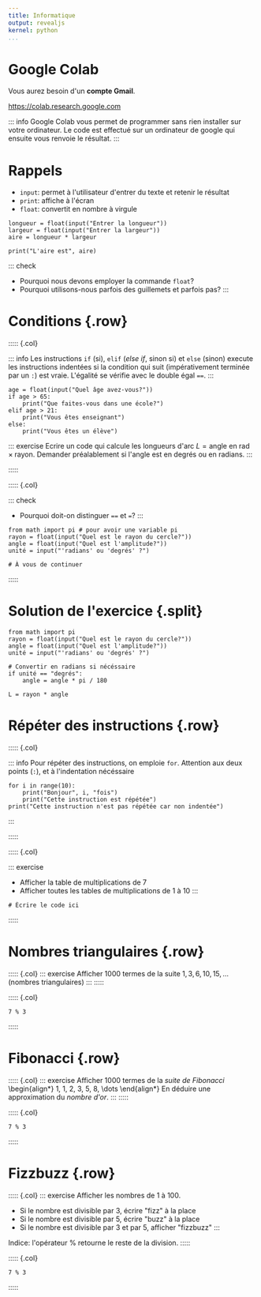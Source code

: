 ```yaml
---
title: Informatique
output: revealjs
kernel: python
...
```


# Google Colab

Vous aurez besoin d'un **compte Gmail**.

<https://colab.research.google.com>

::: info
Google Colab vous permet de programmer sans rien installer sur votre ordinateur.
Le code est effectué sur un ordinateur de google
qui ensuite vous renvoie le résultat.
:::

# Rappels

- `input`: permet à l'utilisateur d'entrer du texte et retenir le résultat
- `print`: affiche à l'écran
- `float`: convertit en nombre à virgule

~~~ {.python .jupyter}
longueur = float(input("Entrer la longueur"))
largeur = float(input("Entrer la largeur"))
aire = longueur * largeur

print("L'aire est", aire)
~~~

::: check
- Pourquoi nous devons employer la commande `float`?
- Pourquoi utilisons-nous parfois des guillemets et parfois pas?
:::

# Conditions {.row}

::::: {.col}

::: info
Les instructions `if` (si), `elif` (*else if*, sinon si) et `else` (sinon)
execute les instructions indentées
si la condition qui suit (impérativement terminée par un `:`)
est vraie.
L'égalité se vérifie avec le double égal `==`.
:::

~~~ {.python .jupyter}
age = float(input("Quel âge avez-vous?"))
if age > 65:
    print("Que faites-vous dans une école?")
elif age > 21:
    print("Vous êtes enseignant")
else:
    print("Vous êtes un élève")
~~~

::: exercise
Ecrire un code qui calcule les longueurs d'arc $L = \text{angle en rad} \times \text{rayon}$.
Demander préalablement si l'angle est en degrés ou en radians.
:::

:::::

::::: {.col}

::: check
- Pourquoi doit-on distinguer `==` et `=`?
:::

~~~ {.python .jupyter}
from math import pi # pour avoir une variable pi
rayon = float(input("Quel est le rayon du cercle?"))
angle = float(input("Quel est l'amplitude?"))
unité = input("'radians' ou 'degrés' ?")

# À vous de continuer
~~~

:::::

# Solution de l'exercice {.split}

~~~ {.python .jupyter}
from math import pi
rayon = float(input("Quel est le rayon du cercle?"))
angle = float(input("Quel est l'amplitude?"))
unité = input("'radians' ou 'degrés' ?")

# Convertir en radians si nécéssaire
if unité == "degrés":
    angle = angle * pi / 180

L = rayon * angle
~~~

# Répéter des instructions {.row}

::::: {.col}

::: info
Pour répéter des instructions, on emploie `for`.
Attention aux deux points (`:`),
et à l'indentation nécéssaire

~~~ {.python .jupyter}
for i in range(10):
    print("Bonjour", i, "fois")
    print("Cette instruction est répétée")
print("Cette instruction n'est pas répétée car non indentée")
~~~
:::

:::::

::::: {.col}

::: exercise
- Afficher la table de multiplications de $7$
- Afficher toutes les tables de multiplications de $1$ à $10$
:::

~~~ {.python .jupyter}
# Écrire le code ici
~~~
:::::

# Nombres triangulaires {.row}

::::: {.col}
::: exercise
Afficher $1000$ termes de la suite $1, 3, 6, 10, 15, \dots$ (nombres triangulaires)
:::
:::::

::::: {.col}
~~~ {.python .jupyter}
7 % 3
~~~
:::::

# Fibonacci {.row}

::::: {.col}
::: exercise
Afficher $1000$ termes de la *suite de Fibonacci*
\begin{align*}
1, 1, 2, 3, 5, 8, \dots
\end{align*}
En déduire une approximation du *nombre d'or*.
:::
:::::

::::: {.col}
~~~ {.python .jupyter}
7 % 3
~~~
:::::

# Fizzbuzz {.row}

::::: {.col}
::: exercise
Afficher les nombres de $1$ à $100$.

- Si le nombre est divisible par $3$, écrire "fizz" à la place
- Si le nombre est divisible par $5$, écrire "buzz" à la place
- Si le nombre est divisible par $3$ et par $5$, afficher "fizzbuzz"
:::

Indice: l'opérateur $\%$ retourne le reste de la division.
:::::

::::: {.col}
~~~ {.python .jupyter}
7 % 3
~~~
:::::
